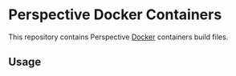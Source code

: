 # Perspective Docker Containers
This repository contains Perspective [Docker](http://docker.com/) containers build files.

## Usage

